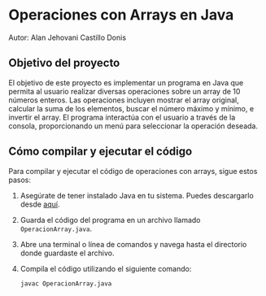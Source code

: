 # Operaciones con Arrays en Java

Autor: Alan Jehovani Castillo Donis

## Objetivo del proyecto
El objetivo de este proyecto es implementar un programa en Java que permita al usuario realizar diversas operaciones sobre un array de 10 números enteros. Las operaciones incluyen mostrar el array original, calcular la suma de los elementos, buscar el número máximo y mínimo, e invertir el array. El programa interactúa con el usuario a través de la consola, proporcionando un menú para seleccionar la operación deseada.

## Cómo compilar y ejecutar el código
Para compilar y ejecutar el código de operaciones con arrays, sigue estos pasos:

1. Asegúrate de tener instalado Java en tu sistema. Puedes descargarlo desde [aquí](https://www.oracle.com/java/technologies/javase-jdk11-downloads.html).

2. Guarda el código del programa en un archivo llamado `OperacionArray.java`.

3. Abre una terminal o línea de comandos y navega hasta el directorio donde guardaste el archivo.

4. Compila el código utilizando el siguiente comando:
   ```bash
   javac OperacionArray.java